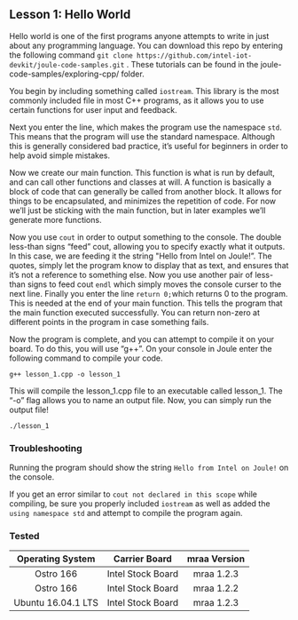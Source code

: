 ## Lesson 1: Hello World

Hello world is one of the first programs anyone attempts to write in just about any programming language. You can download this repo by entering the following command `git clone https://github.com/intel-iot-devkit/joule-code-samples.git` . These tutorials can be found in the joule-code-samples/exploring-cpp/ folder.

You begin by including something called `iostream`. This library is the most commonly included file in most C++ programs, as it allows you to use certain functions for user input and feedback.

Next you enter the line, which makes the program use the namespace `std`. This means that the program will use the standard namespace. Although this is generally considered bad practice, it’s useful for beginners in order to help avoid simple mistakes.

Now we create our main function. This function is what is run by default, and can call other functions and classes at will. A function is basically a block of code that can generally be called from another block. It allows for things to be encapsulated, and minimizes the repetition of code. For now we’ll just be sticking with the main function, but in later examples we’ll generate more functions.

Now you use `cout` in order to output something to the console. The double less-than signs “feed” cout, allowing you to specify exactly what it outputs. In this case, we are feeding it the string "Hello from Intel on Joule!”. The quotes, simply let the program know to display that as text, and ensures that it’s not a reference to something else. Now you use another pair of less-than signs to feed cout `endl` which simply moves the console curser to the next line.
Finally you enter the line `return 0;`which returns 0 to the program. This is needed at the end of your main function. This tells the program that the main function executed successfully. You can return non-zero at different points in the program in case something fails.

Now the program is complete, and you can attempt to compile it on your board. To do this, you will use “g++”. On your console in Joule enter the following command to compile your code.

`g++ lesson_1.cpp -o lesson_1`

This will compile the lesson_1.cpp file to an executable called lesson_1. The “-o” flag allows you to name an output file. Now, you can simply run the output file!

`./lesson_1`

### Troubleshooting

Running the program should show the string `Hello from Intel on Joule!` on the console.

If you get an error similar to `cout not declared in this scope` while compiling, be sure you properly included `iostream` as well as added the `using namespace std` and attempt to compile the program again.

### Tested
|	Operating System	|	Carrier Board	|	mraa Version	|
|:---------------------:|:-----------------:|:-----------------:|
|	Ostro 166			|Intel Stock Board	|	mraa 1.2.3		|
|	Ostro 166 			|Intel Stock Board	|	mraa 1.2.2		|
|	Ubuntu 16.04.1 LTS	|Intel Stock Board	|	mraa 1.2.3		|